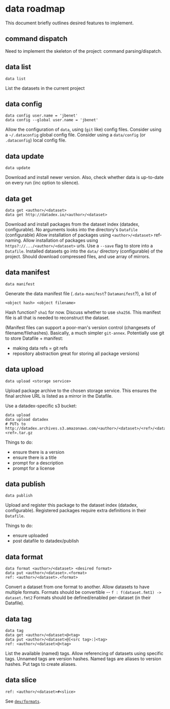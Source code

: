 # data roadmap

This document briefly outlines desired features to implement.


## command dispatch

Need to implement the skeleton of the project: command parsing/dispatch.

## data list

    data list

List the datasets in the current project

## data config

    data config user.name = 'jbenet'
    data config --global user.name = 'jbenet'

Allow the configuration of `data`, using (`git` like) config files.
Consider using a `~/.dataconfig` global config file.
Consider using a `data/config` (or `.dataconfig`) local config file.

## data update

    data update

Download and install newer version.
Also, check whether data is up-to-date on every run (inc option to silence).

## data get

    data get <author>/<dataset>
    data get http://datadex.io/<author>/<dataset>

Download and install packages from the dataset index (datadex, configurable).
No arguments looks into the directory's `Datafile` (configurable)
Allow installation of packages using `<author>/<dataset>` ref-naming.
Allow installation of packages using `https?://.../<author>/<dataset>` urls.
Use a `--save` flag to store into a `Datafile`.
Installed datasets go into the `data/` directory (configurable) of the project.
Should download compressed files, and use array of mirrors.


## data manifest

    data manifest

Generate the data manifest file (`.data-manifest`? `Datamanifest`?), a list of

    <object hash> <object filename>

Hash function? `sha1` for now. Discuss whether to use `sha256`.
This manifest file is all that is needed to reconstruct the dataset.

(Manifest files can support a poor-man's version control (changesets of
filename/filehashes). Basically, a much simpler `git-annex`. Potentially use
git to store Datafile + manifest:
- making data refs = git refs
- repository abstraction great for storing all package versions)

## data upload

    data upload <storage service>

Upload package archive to the chosen storage service. This ensures the final
archive URL is listed as a mirror in the Datafile.

Use a datadex-specific s3 bucket:

    data upload
    data upload datadex
    # PUTs to http://datadex.archives.s3.amazonaws.com/<author>/<dataset>/<ref>/<dataset>-<ref>.tar.gz

Things to do:

- ensure there is a version
- ensure there is a title
- prompt for a description
- prompt for a license


## data publish

    data publish

Upload and register this package to the dataset index (datadex, configurable).
Registered packages require extra definitions in their `Datafile`.

Things to do:

- ensure uploaded
- post datafile to datadex/publish



## data format

    data format <author>/<dataset> <desired format>
    data put <author>/<dataset>.<format>
    ref: <author>/<dataset>.<format>

Convert a dataset from one format to another.
Allow datasets to have multiple formats.
Formats should be convertible -- `f : f(dataset.fmt1) -> dataset.fmt2`
Formats should be defined/enabled per-dataset (in their Datafile).

## data tag

    data tag
    data get <author>/<dataset>@<tag>
    data put <author>/<dataset>@[<src tag>:]<tag>
    ref: <author>/<dataset>@<tag>

List the available (named) tags.
Allow referencing of datasets using specific tags.
Unnamed tags are version hashes.
Named tags are aliases to version hashes.
Put tags to create aliases.

## data slice

    ref: <author>/<dataset>#<slice>

See [`dev/formats`](formats.md).
